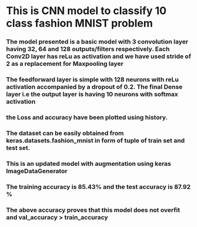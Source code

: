 # This is CNN model to classify 10 class fashion MNIST problem
### The model presented is a basic model with 3 convolution layer having 32, 64 and 128 outputs/filters respectively. Each Conv2D layer has reLu as activation and we have used stride of 2 as a replacement for Maxpooling layer
### The feedforward layer is simple with 128 neurons with reLu activation accompanied by a dropout of 0.2. The final Dense layer i.e the output layer is having 10 neurons with softmax activation
### the Loss and accuracy have been plotted using history.
### The dataset can be easily obtained from keras.datasets.fashion_mnist in form of tuple of train set and test set.
### This is an updated model with augmentation using keras ImageDataGenerator
### The training accuracy is 85.43% and the test accuracy is 87.92 % 
### The above accuracy proves that this model does not overfit and val_accuracy > train_accuracy

